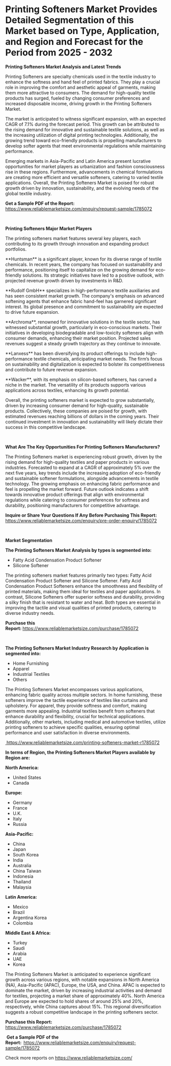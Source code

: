 <p><h1>Printing Softeners Market Provides Detailed Segmentation of this Market based on Type, Application, and Region and Forecast for the Period from 2025 - 2032</h1></p><p><strong>Printing Softeners Market Analysis and Latest Trends</strong></p>
<p><p>Printing Softeners are specialty chemicals used in the textile industry to enhance the softness and hand feel of printed fabrics. They play a crucial role in improving the comfort and aesthetic appeal of garments, making them more attractive to consumers. The demand for high-quality textile products has surged, fueled by changing consumer preferences and increased disposable income, driving growth in the Printing Softeners Market.</p><p>The market is anticipated to witness significant expansion, with an expected CAGR of 7.1% during the forecast period. This growth can be attributed to the rising demand for innovative and sustainable textile solutions, as well as the increasing utilization of digital printing technologies. Additionally, the growing trend toward eco-friendly products is propelling manufacturers to develop softer agents that meet environmental regulations while maintaining performance.</p><p>Emerging markets in Asia-Pacific and Latin America present lucrative opportunities for market players as urbanization and fashion consciousness rise in these regions. Furthermore, advancements in chemical formulations are creating more efficient and versatile softeners, catering to varied textile applications. Overall, the Printing Softeners Market is poised for robust growth driven by innovation, sustainability, and the evolving needs of the global textile industry.</p></p>
<p><strong>Get a Sample PDF of the Report:&nbsp;</strong> <a href="https://www.reliablemarketsize.com/enquiry/request-sample/1785072?utm_campaign=2626&utm_medium=2&utm_source=Github&utm_content=ia&utm_term=25032025&utm_id=printing-softeners">https://www.reliablemarketsize.com/enquiry/request-sample/1785072</a></p>
<p>&nbsp;</p>
<p><strong>Printing Softeners Major Market Players</strong></p>
<p><p>The printing softeners market features several key players, each contributing to its growth through innovation and expanding product portfolios. </p><p>**Huntsman** is a significant player, known for its diverse range of textile chemicals. In recent years, the company has focused on sustainability and performance, positioning itself to capitalize on the growing demand for eco-friendly solutions. Its strategic initiatives have led to a positive outlook, with projected revenue growth driven by investments in R&D.</p><p>**Rudolf GmbH** specializes in high-performance textile auxiliaries and has seen consistent market growth. The company's emphasis on advanced softening agents that enhance fabric hand-feel has garnered significant interest. Its global presence and commitment to sustainability are expected to drive future expansion.</p><p>**Archroma**, renowned for innovative solutions in the textile sector, has witnessed substantial growth, particularly in eco-conscious markets. Their initiatives in developing biodegradable and low-toxicity softeners align with consumer demands, enhancing their market position. Projected sales revenues suggest a steady growth trajectory as they continue to innovate.</p><p>**Lanxess** has been diversifying its product offerings to include high-performance textile chemicals, anticipating market needs. The firm’s focus on sustainability and digitalization is expected to bolster its competitiveness and contribute to future revenue expansion.</p><p>**Wacker**, with its emphasis on silicon-based softeners, has carved a niche in the market. The versatility of its products supports various applications across textiles, enhancing its growth potential.</p><p>Overall, the printing softeners market is expected to grow substantially, driven by increasing consumer demand for high-quality, sustainable products. Collectively, these companies are poised for growth, with estimated revenues reaching billions of dollars in the coming years. Their continued investment in innovation and sustainability will likely dictate their success in this competitive landscape.</p></p>
<p>&nbsp;</p>
<p><strong>What Are The Key Opportunities For Printing Softeners Manufacturers?</strong></p>
<p><p>The Printing Softeners market is experiencing robust growth, driven by the rising demand for high-quality textiles and paper products in various industries. Forecasted to expand at a CAGR of approximately 5% over the next five years, key trends include the increasing adoption of eco-friendly and sustainable softener formulations, alongside advancements in textile technology. The growing emphasis on enhancing fabric performance and feel is propelling the market forward. Future outlook indicates a shift towards innovative product offerings that align with environmental regulations while catering to consumer preferences for softness and durability, positioning manufacturers for competitive advantage.</p></p>
<p><strong>Inquire or Share Your Questions If Any Before Purchasing This Report:</strong> <a href="https://www.reliablemarketsize.com/enquiry/pre-order-enquiry/1785072?utm_campaign=2626&utm_medium=2&utm_source=Github&utm_content=ia&utm_term=25032025&utm_id=printing-softeners">https://www.reliablemarketsize.com/enquiry/pre-order-enquiry/1785072</a></p>
<p>&nbsp;</p>
<p><strong>Market Segmentation</strong></p>
<p><strong>The Printing Softeners Market Analysis by types is segmented into:</strong></p>
<p><ul><li>Fatty Acid Condensation Product Softener</li><li>Silicone Softener</li></ul></p>
<p><p>The printing softeners market features primarily two types: Fatty Acid Condensation Product Softener and Silicone Softener. Fatty Acid Condensation Product Softeners enhance the smoothness and flexibility of printed materials, making them ideal for textiles and paper applications. In contrast, Silicone Softeners offer superior softness and durability, providing a silky finish that is resistant to water and heat. Both types are essential in improving the tactile and visual qualities of printed products, catering to diverse industry needs.</p></p>
<p><strong>Purchase this Report:&nbsp;</strong><a href="https://www.reliablemarketsize.com/purchase/1785072?utm_campaign=2626&utm_medium=2&utm_source=Github&utm_content=ia&utm_term=25032025&utm_id=printing-softeners">https://www.reliablemarketsize.com/purchase/1785072</a></p>
<p>&nbsp;</p>
<p><strong>The Printing Softeners Market Industry Research by Application is segmented into:</strong></p>
<p><ul><li>Home Furnishing</li><li>Apparel</li><li>Industrial Textiles</li><li>Others</li></ul></p>
<p><p>The Printing Softeners Market encompasses various applications, enhancing fabric quality across multiple sectors. In home furnishing, these softeners improve the tactile experience of textiles like curtains and upholstery. For apparel, they provide softness and comfort, making garments more appealing. Industrial textiles benefit from softeners that enhance durability and flexibility, crucial for technical applications. Additionally, other markets, including medical and automotive textiles, utilize printing softeners to achieve specific qualities, ensuring optimal performance and user satisfaction in diverse environments.</p></p>
<p><a href="https://www.reliablemarketsize.com/printing-softeners-market-r1785072?utm_campaign=2626&utm_medium=2&utm_source=Github&utm_content=ia&utm_term=25032025&utm_id=printing-softeners">&nbsp;https://www.reliablemarketsize.com/printing-softeners-market-r1785072</a></p>
<p><strong>In terms of Region, the Printing Softeners Market Players available by Region are:</strong></p>
<p>
    <p> <strong> North America: </strong>
        <ul>
            <li>United States</li>
            <li>Canada</li>
        </ul>
        </p> 
    <p> <strong> Europe: </strong>
        <ul>
            <li>Germany</li>
            <li>France</li>
            <li>U.K.</li>
            <li>Italy</li>
            <li>Russia</li>
        </ul>
        </p> 
    <p> <strong> Asia-Pacific: </strong>
        <ul>
            <li>China</li>
            <li>Japan</li>
            <li>South Korea</li>
            <li>India</li>
            <li>Australia</li>
            <li>China Taiwan</li>
            <li>Indonesia</li>
            <li>Thailand</li>
            <li>Malaysia</li>
        </ul>
        </p> 
    <p> <strong> Latin America: </strong>
        <ul>
            <li>Mexico</li>
            <li>Brazil</li>
            <li>Argentina Korea</li>
            <li>Colombia</li>
        </ul>
        </p> 
    <p> <strong> Middle East & Africa: </strong>
        <ul>
            <li>Turkey</li>
            <li>Saudi</li>
            <li>Arabia</li>
            <li>UAE</li>
            <li>Korea</li>
        </ul>
    </p>
    </p>
<p><p>The Printing Softeners Market is anticipated to experience significant growth across various regions, with notable expansions in North America (NA), Asia-Pacific (APAC), Europe, the USA, and China. APAC is expected to dominate the market, driven by increasing industrial activities and demand for textiles, projecting a market share of approximately 40%. North America and Europe are expected to hold shares of around 25% and 20%, respectively, while China captures about 15%. This regional diversification suggests a robust competitive landscape in the printing softeners sector.</p></p>
<p><strong>Purchase this Report: </strong><a href="https://www.reliablemarketsize.com/purchase/1785072?utm_campaign=2626&utm_medium=2&utm_source=Github&utm_content=ia&utm_term=25032025&utm_id=printing-softeners">https://www.reliablemarketsize.com/purchase/1785072</a></p>
<p>&nbsp;<strong>Get a Sample PDF of the Report:&nbsp;&nbsp;</strong><a href="https://www.reliablemarketsize.com/enquiry/request-sample/1785072?utm_campaign=2626&utm_medium=2&utm_source=Github&utm_content=ia&utm_term=25032025&utm_id=printing-softeners">https://www.reliablemarketsize.com/enquiry/request-sample/1785072</a></p>
<p><strong></strong></p>
<p>Check more reports on <a href="https://www.reliablemarketsize.com/?utm_campaign=2626&utm_medium=2&utm_source=Github&utm_content=ia&utm_term=25032025&utm_id=printing-softeners">https://www.reliablemarketsize.com/</a></p>
